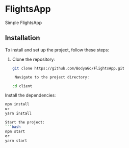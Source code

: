 # FlightsApp

Simple FlightsApp

## Installation

To install and set up the project, follow these steps:

1. Clone the repository:

   ```bash
   git clone https://github.com/BodyaGo/FlightsApp.git

    Navigate to the project directory:

   cd client

Install the dependencies:
```bash
npm install
or
yarn install

Start the project:
```bash
npm start
or
yarn start
